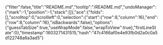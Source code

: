 {"filter":false,"title":"README.md","tooltip":"/README.md","undoManager":{"mark":-1,"position":-1,"stack":[]},"ace":{"folds":[],"scrolltop":0,"scrollleft":0,"selection":{"start":{"row":8,"column":16},"end":{"row":8,"column":16},"isBackwards":false},"options":{"guessTabSize":true,"useWrapMode":false,"wrapToView":true},"firstLineState":0},"timestamp":1603271431515,"hash":"47c4166af0e4e93fb0d2a0c0a5d122748a6a3ad5"}